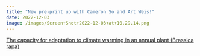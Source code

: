 ```yaml
---
title: "New pre-print up with Cameron So and Art Weis!"
date: 2022-12-03
image: /images/Screen+Shot+2022-12-03+at+10.29.14.png
---
```


[The capacity for adaptation to climate warming in an annual plant (Brassica rapa)](https://www.biorxiv.org/content/10.1101/2022.10.01.510426v1.abstract)
